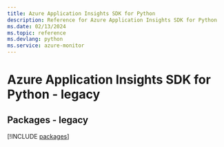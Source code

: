 ```yaml
---
title: Azure Application Insights SDK for Python
description: Reference for Azure Application Insights SDK for Python
ms.date: 02/13/2024
ms.topic: reference
ms.devlang: python
ms.service: azure-monitor
---
```

# Azure Application Insights SDK for Python - legacy
## Packages - legacy
[!INCLUDE [packages](application-insights-index.md)]